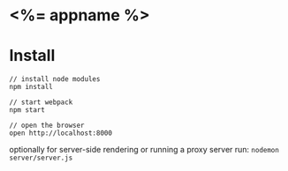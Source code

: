 # <%= appname %>

# Install

```
// install node modules
npm install

// start webpack
npm start

// open the browser
open http://localhost:8000

```

optionally for server-side rendering or running a proxy server run: `nodemon server/server.js`
